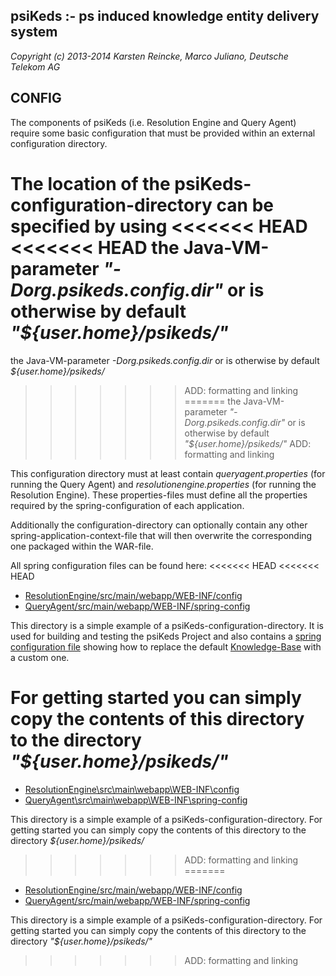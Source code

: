 psiKeds :- ps induced knowledge entity delivery system
------------------------------------------------------

*Copyright (c) 2013-2014 Karsten Reincke, Marco Juliano, Deutsche Telekom AG*

CONFIG
------
The components of psiKeds (i.e. Resolution Engine and Query Agent) require some
basic configuration that must be provided within an external configuration
directory.

The location of the psiKeds-configuration-directory can be specified by using
<<<<<<< HEAD
<<<<<<< HEAD
the Java-VM-parameter *"-Dorg.psikeds.config.dir"* or is otherwise by default
*"${user.home}/psikeds/"*
=======
the Java-VM-parameter *-Dorg.psikeds.config.dir* or is otherwise by default
*${user.home}/psikeds/*
>>>>>>> ADD: formatting and linking
=======
the Java-VM-parameter *"-Dorg.psikeds.config.dir"* or is otherwise by default
*"${user.home}/psikeds/"*
>>>>>>> ADD: formatting and linking

This configuration directory must at least contain *queryagent.properties*
(for running the Query Agent) and *resolutionengine.properties* (for running
the Resolution Engine). These properties-files must define all the properties
required by the spring-configuration of each application.

Additionally the configuration-directory can optionally contain any other
spring-application-context-file that will then overwrite the corresponding
one packaged within the WAR-file.

All spring configuration files can be found here:
<<<<<<< HEAD
<<<<<<< HEAD
- [ResolutionEngine/src/main/webapp/WEB-INF/config](../ResolutionEngine/src/main/webapp/WEB-INF/config/)
- [QueryAgent/src/main/webapp/WEB-INF/spring-config](../QueryAgent/src/main/webapp/WEB-INF/spring-config/)

This directory is a simple example of a psiKeds-configuration-directory.
It is used for building and testing the psiKeds Project and also contains
a [spring configuration file](knowledgebase-datasource-context.xml) showing
how to replace the default [Knowledge-Base](../KnowledgeBase/src/main/resources/kb.xml)
with a custom one.

For getting started you can simply copy the contents of this directory to
the directory *"${user.home}/psikeds/"*
=======
- [ResolutionEngine\src\main\webapp\WEB-INF\config](ResolutionEngine\src\main\webapp\WEB-INF\config)
- [QueryAgent\src\main\webapp\WEB-INF\spring-config](QueryAgent\src\main\webapp\WEB-INF\spring-config)

This directory is a simple example of a psiKeds-configuration-directory.
For getting started you can simply copy the contents of this directory to
the directory *${user.home}/psikeds/*
>>>>>>> ADD: formatting and linking
=======
- [ResolutionEngine/src/main/webapp/WEB-INF/config](../ResolutionEngine/src/main/webapp/WEB-INF/config/)
- [QueryAgent/src/main/webapp/WEB-INF/spring-config](../QueryAgent/src/main/webapp/WEB-INF/spring-config/)

This directory is a simple example of a psiKeds-configuration-directory.
For getting started you can simply copy the contents of this directory to
the directory *"${user.home}/psikeds/"*
>>>>>>> ADD: formatting and linking
